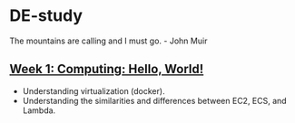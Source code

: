 # DE-study
The mountains are calling and I must go. - John Muir

## [Week 1: Computing: Hello, World!](./week1/)
- Understanding virtualization (docker).
- Understanding the similarities and differences between EC2, ECS, and Lambda.